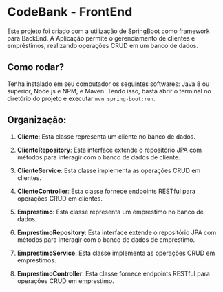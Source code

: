 # CodeBank - FrontEnd

Este projeto foi criado com a utilização de SpringBoot como framework para BackEnd. A Aplicação permite o gerenciamento de clientes e empréstimos, realizando operações CRUD em um banco de dados.

## Como rodar?

Tenha instalado em seu computador os seguintes softwares: Java 8 ou superior, Node.js e NPM, e Maven. Tendo isso, basta abrir o terminal no diretório do projeto e executar `mvn spring-boot:run`.

## Organização:

1. **Cliente**: Esta classe representa um cliente no banco de dados.

2. **ClienteRepository**: Esta interface extende o repositório JPA com métodos para interagir com o banco de dados de cliente.

3. **ClienteService**: Esta classe implementa as operações CRUD em clientes.

4. **ClienteController**: Esta classe fornece endpoints RESTful para operações CRUD em clientes.

5. **Emprestimo**: Esta classe representa um emprestimo no banco de dados.

6. **EmprestimoRepository**: Esta interface extende o repositório JPA com métodos para interagir com o banco de dados de emprestimo.

7. **EmprestimoService**: Esta classe implementa as operações CRUD em emprestimos.

8. **EmprestimoController**: Esta classe fornece endpoints RESTful para operações CRUD em emprestimo.